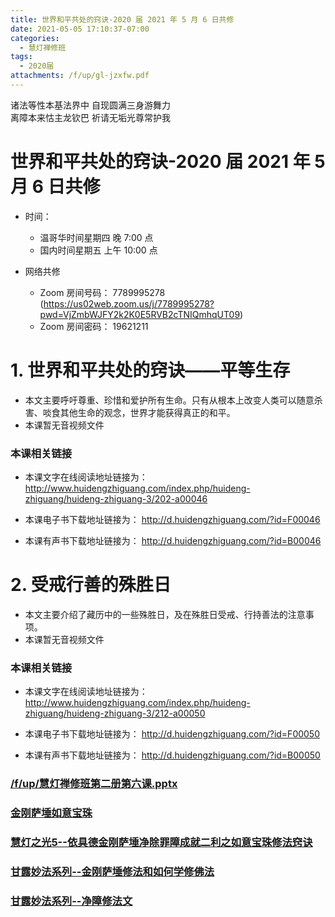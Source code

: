 ```yaml
---
title: 世界和平共处的窍诀-2020 届 2021 年 5 月 6 日共修
date: 2021-05-05 17:10:37-07:00
categories:
  - 慧灯禅修班
tags:
  - 2020届
attachments: /f/up/gl-jzxfw.pdf
---
```

诸法等性本基法界中 自现圆满三身游舞力  
离障本来怙主龙钦巴 祈请无垢光尊常护我

# 世界和平共处的窍诀-2020 届 2021 年 5 月 6 日共修

- 时间：

  - 温哥华时间星期四 晚 7:00 点
  - 国内时间星期五 上午 10:00 点

- 网络共修
  - Zoom 房间号码： 7789995278 (<https://us02web.zoom.us/j/7789995278?pwd=VjZmbWJFY2k2K0E5RVB2cTNIQmhqUT09>)
  - Zoom 房间密码： 19621211

# 1. 世界和平共处的窍诀——平等生存

- 本文主要呼吁尊重、珍惜和爱护所有生命。只有从根本上改变人类可以随意杀害、啖食其他生命的观念，世界才能获得真正的和平。
- 本课暂无音视频文件

### 本课相关链接

- 本课文字在线阅读地址链接为：
  <http://www.huidengzhiguang.com/index.php/huideng-zhiguang/huideng-zhiguang-3/202-a00046>

- 本课电子书下载地址链接为：
  <http://d.huidengzhiguang.com/?id=F00046>

- 本课有声书下载地址链接为：
  <http://d.huidengzhiguang.com/?id=B00046>

# 2. 受戒行善的殊胜日

- 本文主要介绍了藏历中的一些殊胜日，及在殊胜日受戒、行持善法的注意事项。
- 本课暂无音视频文件

### 本课相关链接

- 本课文字在线阅读地址链接为：
  <http://www.huidengzhiguang.com/index.php/huideng-zhiguang/huideng-zhiguang-3/212-a00050>

- 本课电子书下载地址链接为：
  <http://d.huidengzhiguang.com/?id=F00050>

- 本课有声书下载地址链接为：
  <http://d.huidengzhiguang.com/?id=B00050>

### [/f/up/慧灯禅修班第二册第六课.pptx](/f/up/慧灯禅修班第二册第六课.pptx)
### [金刚萨埵如意宝珠](https://www.youtube.com/watch?v=j0dPLLaoP-Y)
### [慧灯之光5--依具德金刚萨埵净除罪障成就二利之如意宝珠修法窍诀](https://www.huidengvan.com/hdzg/5/#heading-7)
### [甘露妙法系列--金刚萨埵修法和如何学修佛法](/f/up/gl-jgsdjj.doc)
### [甘露妙法系列--净障修法文](/f/up/gl-jzxfw.pdf)